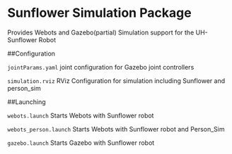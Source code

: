 Sunflower Simulation Package
===

Provides Webots and Gazebo(partial) Simulation support for the UH-Sunflower Robot

##Configuration

```jointParams.yaml``` joint configuration for Gazebo joint controllers

```simulation.rviz``` RViz Configuration for simulation including Sunflower and person_sim

##Launching

```webots.launch``` Starts Webots with Sunflower robot

```webots_person.launch``` Starts Webots with Sunflower robot and Person_Sim

```gazebo.launch``` Starts Gazebo with Sunflower robot
